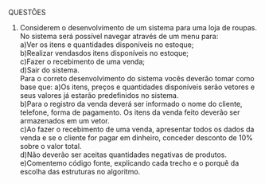QUESTÕES                          
1) Considerem o  desenvolvimento  de  um  sistema  para  uma  loja  de  roupas. No sistema será possível navegar através de um menu para:                        
a)Ver os itens e quantidades disponíveis no estoque;                  
b)Realizar vendasdos itens disponíveis no estoque;            
c)Fazer o recebimento de uma venda;          
d)Sair do sistema.          
Para o correto desenvolvimento do sistema vocês deverão tomar como base que:
a)Os itens, preços e quantidades disponíveis serão vetores e seus valores já estarão predefinidos no sistema.                    
b)Para o registro da venda deverá ser informado o nome do cliente, telefone, forma de pagamento. Os itens da venda feito deverão ser armazenados em um vetor.          
c)Ao fazer o recebimento de uma venda, apresentar todos os dados da venda e se o cliente for pagar em dinheiro, conceder desconto de 10% sobre o valor total.          
d)Não deverão ser aceitas quantidades negativas de produtos.          
e)Comentemo código fonte, explicando cada trecho e o porquê da escolha das estruturas no algoritmo.          
